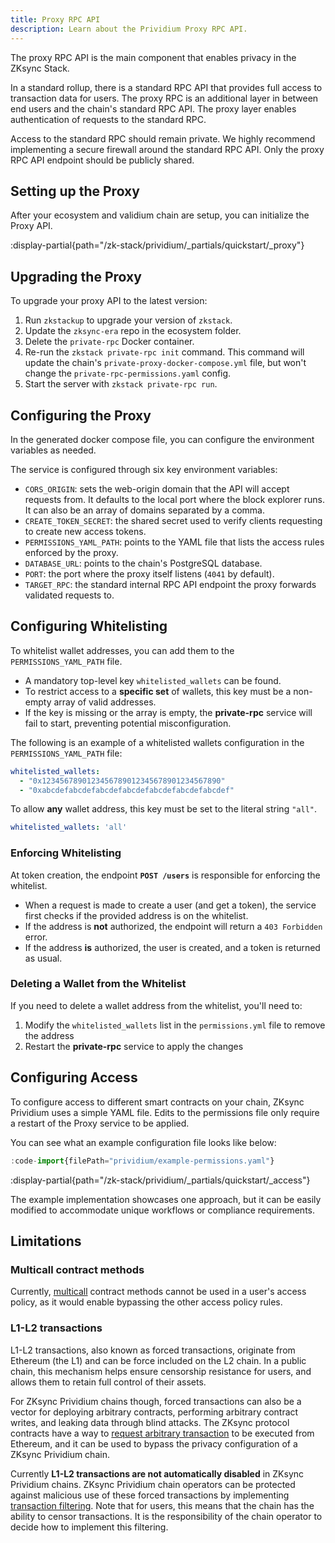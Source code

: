 ```yaml
---
title: Proxy RPC API
description: Learn about the Prividium Proxy RPC API.
---
```


The proxy RPC API is the main component that enables privacy in the ZKsync Stack.

In a standard rollup, there is a standard RPC API that provides full access
to transaction data for users.
The proxy RPC is an additional layer in between end users and the chain's standard RPC API.
The proxy layer enables authentication of requests to the standard RPC.

Access to the standard RPC should remain private.
We highly recommend implementing a secure firewall around the standard RPC API.
Only the proxy RPC API endpoint should be publicly shared.

## Setting up the Proxy

After your ecosystem and validium chain are setup,
you can initialize the Proxy API.

:display-partial{path="/zk-stack/prividium/_partials/quickstart/_proxy"}

## Upgrading the Proxy

To upgrade your proxy API to the latest version:

1. Run `zkstackup` to upgrade your version of `zkstack`.
1. Update the `zksync-era` repo in the ecosystem folder.
1. Delete the `private-rpc` Docker container.
1. Re-run the `zkstack private-rpc init` command.
  This command will update the chain's `private-proxy-docker-compose.yml` file,
  but won't change the `private-rpc-permissions.yaml` config.
1. Start the server with `zkstack private-rpc run`.

## Configuring the Proxy

In the generated docker compose file, you can configure
the environment variables as needed.

The service is configured through six key environment variables:

- `CORS_ORIGIN`: sets the web-origin domain that the API will accept requests from.
  It defaults to the local port where the block explorer runs.
  It can also be an array of domains separated by a comma.
- `CREATE_TOKEN_SECRET`: the shared secret used to verify clients requesting to create new access tokens.
- `PERMISSIONS_YAML_PATH`: points to the YAML file that lists the access rules enforced by the proxy.
- `DATABASE_URL`: points to the chain's PostgreSQL database.
- `PORT`: the port where the proxy itself listens (`4041` by default).
- `TARGET_RPC`: the standard internal RPC API endpoint the proxy forwards validated requests to.

## Configuring Whitelisting

To whitelist wallet addresses, you can add them to the `PERMISSIONS_YAML_PATH` file.

- A mandatory top-level key `whitelisted_wallets` can be found.
- To restrict access to a **specific set** of wallets, this key must be a non-empty array of valid addresses.
- If the key is missing or the array is empty, the **private-rpc** service will fail to start, preventing potential misconfiguration.

The following is an example of a whitelisted wallets configuration in the `PERMISSIONS_YAML_PATH` file:

```yaml
whitelisted_wallets:
  - "0x1234567890123456789012345678901234567890"
  - "0xabcdefabcdefabcdefabcdefabcdefabcdefabcdef"
```

To allow **any** wallet address, this key must be set to the literal string `"all"`.

```yaml
whitelisted_wallets: 'all'
```

### Enforcing Whitelisting

At token creation, the endpoint **`POST /users`** is responsible for enforcing the whitelist.

- When a request is made to create a user (and get a token), the service first checks if the provided address is on the whitelist.
- If the address is **not** authorized, the endpoint will return a `403 Forbidden` error.
- If the address **is** authorized, the user is created, and a token is returned as usual.

### Deleting a Wallet from the Whitelist

If you need to delete a wallet address from the whitelist, you'll need to:

1. Modify the `whitelisted_wallets` list in the `permissions.yml` file to remove the address
2. Restart the **private-rpc** service to apply the changes

## Configuring Access

To configure access to different smart contracts on your chain,
ZKsync Prividium uses a simple YAML file.
Edits to the permissions file only require a restart of the Proxy service to be applied.

You can see what an example configuration file looks like below:

```ts
:code-import{filePath="prividium/example-permissions.yaml"}
```

:display-partial{path="/zk-stack/prividium/_partials/quickstart/_access"}

The example implementation showcases one approach, but it can be easily modified to accommodate unique workflows or compliance requirements.

## Limitations

### Multicall contract methods

Currently, [multicall](https://docs.chainstack.com/docs/http-batch-request-vs-multicall-contract#multicall-contract) contract methods
cannot be used in a user's access policy,
as it would enable bypassing the other access policy rules.

### L1-L2 transactions

L1-L2 transactions, also known as forced transactions, originate from Ethereum (the L1) and can be force included on the L2 chain.
In a public chain, this mechanism helps ensure censorship resistance for users,
and allows them to retain full control of their assets.

For ZKsync Prividium chains though,
forced transactions can also be a vector for deploying arbitrary contracts,
performing arbitrary contract writes,
and leaking data through blind attacks.
The ZKsync protocol contracts have a way to
[request arbitrary transaction](https://github.com/matter-labs/era-contracts/blob/29f9ff4bbe12dc133c852f81acd70e2b4139d6b2/l1-contracts/contracts/bridgehub/Bridgehub.sol#L216)
to be executed from Ethereum,
and it can be used to bypass the privacy configuration of a ZKsync Prividium chain.

Currently **L1-L2 transactions are not automatically disabled** in ZKsync Prividium chains.
ZKsync Prividium chain operators can be protected against malicious use of these forced transactions by implementing [transaction filtering](/zk-stack/extending/transaction-filtering).
Note that for users, this means that the chain has the ability to censor transactions.
It is the responsibility of the chain operator to decide how to implement this filtering.

